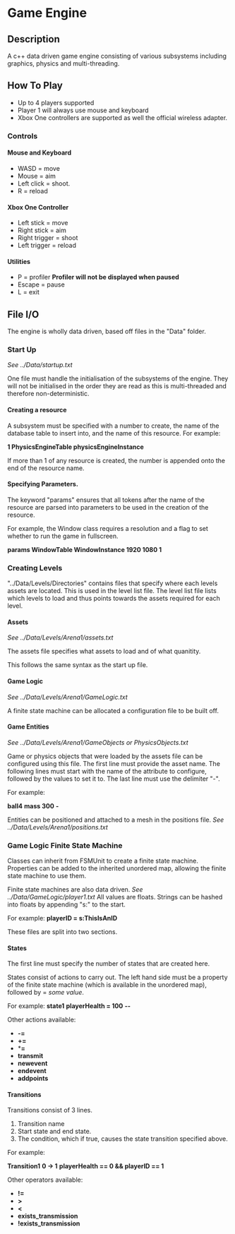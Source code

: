 # Game Engine

## Description
A c++ data driven game engine consisting of various subsystems including graphics, physics and multi-threading.



## How To Play
* Up to 4 players supported
* Player 1 will always use mouse and keyboard
* Xbox One controllers are supported as well the official wireless adapter.

### Controls
#### Mouse and Keyboard
* WASD = move
* Mouse = aim
* Left click = shoot.
* R = reload

#### Xbox One Controller
* Left stick = move
* Right stick = aim
* Right trigger = shoot
* Left trigger = reload

#### Utilities
* P = profiler **Profiler will not be displayed when paused**
* Escape = pause
* L = exit




## File I/O
The engine is wholly data driven, based off files in the "Data" folder. 


### Start Up
*See ../Data/startup.txt*

One file must handle the initialisation of the subsystems of the engine. They will not be initialised in the order they are read as this is multi-threaded and therefore non-deterministic.

#### Creating a resource
A subsystem must be specified with a number to create, the name of the database table to insert into, and the name of this resource.
For example:

**1 PhysicsEngineTable physicsEngineInstance**

If more than 1 of any resource is created, the number is appended onto the end of the resource name.

#### Specifying Parameters.
The keyword "params" ensures that all tokens after the name of the resource are parsed into parameters to be used in the creation of the resource.

For example, the Window class requires a resolution and a flag to set whether to run the game in fullscreen.

**params WindowTable WindowInstance 1920 1080 1**



### Creating Levels
"../Data/Levels/Directories" contains files that specify where each levels assets are located. 
This is used in the level list file. The level list file lists which levels to load and thus points towards the assets required for each level.

#### Assets
*See ../Data/Levels/Arena1/assets.txt*

The assets file specifies what assets to load and of what quanitity. 

This follows the same syntax as the start up file.

#### Game Logic
*See ../Data/Levels/Arena1/GameLogic.txt*

A finite state machine can be allocated a configuration file to be built off.

#### Game Entities
*See ../Data/Levels/Arena1/GameObjects or PhysicsObjects.txt*

Game or physics objects that were loaded by the assets file can be configured using this file.
The first line must provide the asset name.
The following lines must start with the name of the attribute to configure, followed by the values to set it to.
The last line must use the delimiter "-".

For example:

**ball4**
**mass 300**
**-**

Entities can be positioned and attached to a mesh in the positions file.
*See ../Data/Levels/Arena1/positions.txt*



### Game Logic Finite State Machine
Classes can inherit from FSMUnit to create a finite state machine. Properties can be added to the inherited unordered map, allowing the finite state machine to use them.

Finite state machines are also data driven. *See ../Data/GameLogic/player1.txt*
All values are floats. Strings can be hashed into floats by appending "s:" to the start.

For example:
**playerID = s:ThisIsAnID**


These files are split into two sections.

#### States
The first line must specify the number of states that are created here.

States consist of actions to carry out. The left hand side must be a property of the finite state machine (which is available in the unordered map), 
followed by = *some value*.

For example:
**state1**
**playerHealth = 100**
**--**

Other actions available:
* **-=**
* **+=**
* ***=**
* **transmit**
* **newevent**
* **endevent**
* **addpoints**

#### Transitions
Transitions consist of 3 lines.

1. Transition name
2. Start state and end state.
3. The condition, which if true, causes the state transition specified above.

For example:

**Transition1**
**0 -> 1**
**playerHealth == 0 && playerID == 1**

Other operators available:
* **!=**
* **>**
* **<**
* **exists_transmission**
* **!exists_transmission**
